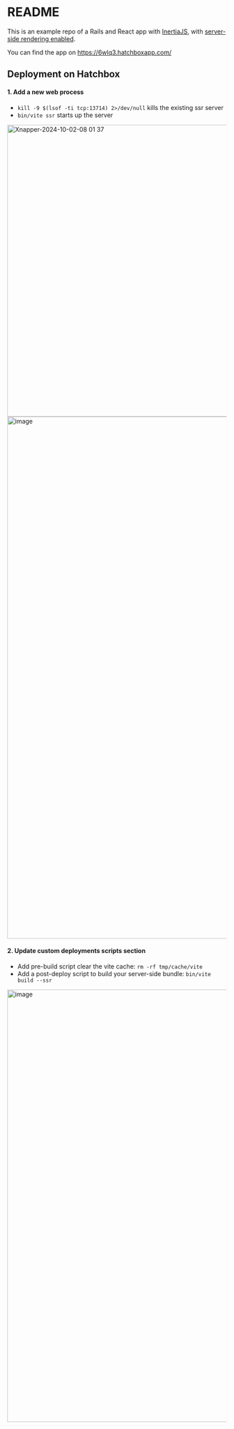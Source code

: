 # README

This is an example repo of a Rails and React app with [InertiaJS](https://github.com/inertiajs/inertia-rails), with [server-side rendering enabled](https://inertia-rails.netlify.app/guide/server-side-rendering.html#server-side-rendering-ssr).

You can find the app on https://6wlq3.hatchboxapp.com/
## Deployment on Hatchbox

#### 1. Add a new web process

- `kill -9 $(lsof -ti tcp:13714) 2>/dev/null` kills the existing ssr server
- `bin/vite ssr` starts up the server

<img width="670" alt="Xnapper-2024-10-02-08 01 37" src="https://github.com/user-attachments/assets/67f9677a-59d9-4f22-ac27-bb65253c7f77">

<img width="1199" alt="image" src="https://github.com/user-attachments/assets/3237e2d9-7bcb-4d3e-8d21-18d926f11e54">

#### 2. Update custom deployments scripts section
- Add pre-build script clear the vite cache: `rm -rf tmp/cache/vite`
- Add a post-deploy script to build your server-side bundle: `bin/vite build --ssr`

<img width="993" alt="image" src="https://github.com/user-attachments/assets/e38e26d7-5f6e-4998-a6a7-0af74c1f7529">
